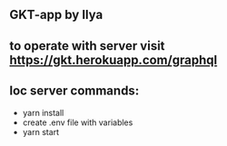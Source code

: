## GKT-app by Ilya
## to operate with server visit https://gkt.herokuapp.com/graphql  
## loc server commands:
* yarn install
* create .env file with variables
* yarn start
